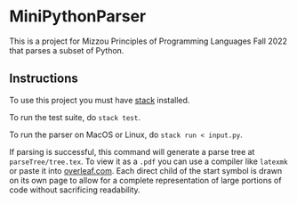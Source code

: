 # MiniPythonParser

This is a project for Mizzou Principles of Programming Languages Fall 2022 that parses a subset of Python.

## Instructions
To use this project you must have [stack](https://docs.haskellstack.org/en/stable/install_and_upgrade/) installed. 

To run the test suite, do `stack test`. 

To run the parser on MacOS or Linux, do `stack run < input.py`.

If parsing is successful, this command will generate a parse tree at `parseTree/tree.tex`. To view it as a `.pdf` you can use a compiler like `latexmk` or paste it into [overleaf.com](https://overleaf.com). Each direct child of the start symbol is drawn on its own page to allow for a complete representation of large portions of code without sacrificing readability. 
